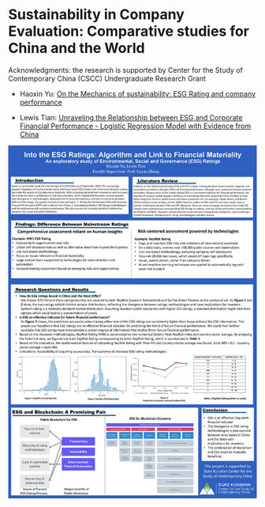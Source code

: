 # Sustainability in Company Evaluation: Comparative studies for China and the World
Acknowledgments: the research is supported by Center for the Study of Contemporary China (CSCC) Undergraduate Research Grant
- Haoxin Yu: [On the Mechanics of sustainability: ESG Rating and company performance](https://ssrn.com/abstract=3899898) 

- Lewis Tian: [Unraveling the Relationship between ESG and Corporate Financial Performance - Logistic Regression Model with Evidence from China](https://ssrn.com/abstract=3897207)

![CSCC2021_Poster](https://github.com/Rising-Stars-by-Sunshine/CSCC_UG_2021/blob/main/CSCC2021_poster.jpg)

